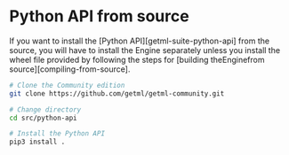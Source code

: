 
# Python API from source

If you want to install the [Python API][getml-suite-python-api] from the source,
you will have to install the Engine separately unless you install the wheel file provided by following the steps for [building theEnginefrom source][compiling-from-source].

```bash
# Clone the Community edition
git clone https://github.com/getml/getml-community.git

# Change directory 
cd src/python-api

# Install the Python API
pip3 install .
```


